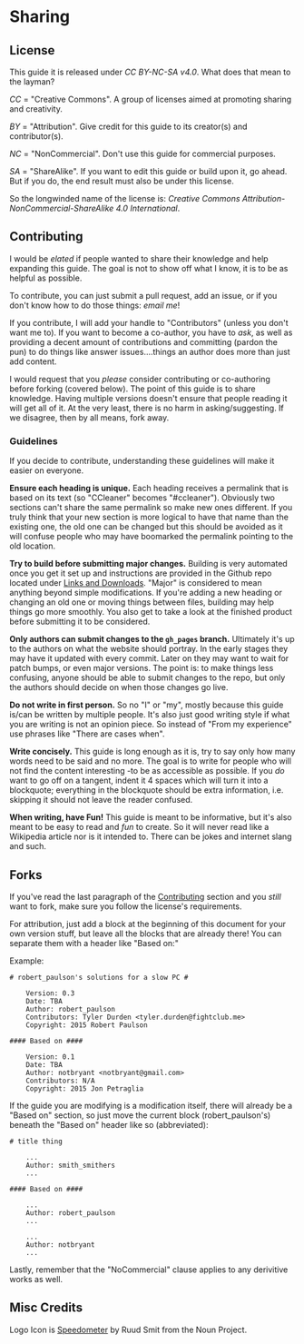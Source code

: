 # Sharing #

## License ##

This guide it is released under _CC BY-NC-SA v4.0_.
What does that mean to the layman?

_CC_ = "Creative Commons".
A group of licenses aimed at promoting sharing and creativity.

_BY_ = "Attribution".
Give credit for this guide to its creator(s) and contributor(s).

_NC_ = "NonCommercial".
Don't use this guide for commercial purposes.

_SA_ = "ShareAlike".
If you want to edit this guide or build upon it, go ahead. But if you do, the end result must also be under this license.

So the longwinded name of the license is:
_Creative Commons Attribution-NonCommercial-ShareAlike 4.0 International_.


## Contributing ##

I would be _elated_ if people wanted to share their knowledge and help expanding this guide. The goal is not to show off what I know, it is to be as helpful as possible.

To contribute, you can just submit a pull request, add an issue, or if you don't know how to do those things: _email me_!

If you contribute, I will add your handle to "Contributors" (unless you don't want me to). If you want to become a co-author, you have to _ask_, as well as providing a decent amount of contributions and committing (pardon the pun) to do things like answer issues....things an author does more than just add content.

I would request that you _please_ consider contributing or co-authoring before forking (covered below). The point of this guide is to share knowledge. Having multiple versions doesn't ensure that people reading it will get all of it. At the very least, there is no harm in asking/suggesting. If we disagree, then by all means, fork away.


### Guidelines ###

If you decide to contribute, understanding these guidelines will make it easier on everyone.

__Ensure each heading is unique.__
Each heading receives a permalink that is based on its text (so "CCleaner" becomes "#ccleaner"). Obviously two sections can't share the same permalink so make new ones different. If you truly think that your new section is more logical to have that name than the existing one, the old one can be changed but this should be avoided as it will confuse people who may have boomarked the permalink pointing to the old location.

__Try to build before submitting major changes.__
Building is very automated once you get it set up and instructions are provided in the Github repo located under [Links and Downloads](#links-and-downloads). "Major" is considered to mean anything beyond simple modifications. If you're adding a new heading or changing an old one or moving things between files, building may help things go more smoothly. You also get to take a look at the finished product before submitting it to be considered.

__Only authors can submit changes to the `gh_pages` branch.__
Ultimately it's up to the authors on what the website should portray. In the early stages they may have it updated with every commit. Later on they may want to wait for patch bumps, or even major versions. The point is: to make things less confusing, anyone should be able to submit changes to the repo, but only the authors should decide on when those changes go live.

__Do not write in first person.__
So no "I" or "my", mostly because this guide is/can be written by multiple people. It's also just good writing style if what you are writing is not an opinion piece. So instead of "From my experience" use phrases like "There are cases when".

__Write concisely.__
This guide is long enough as it is, try to say only how many words need to be said and no more. The goal is to write for people who will not find the content interesting -to be as accessible as possible. If you _do_ want to go off on a tangent, indent it 4 spaces which will turn it into a blockquote; everything in the blockquote should be extra information, i.e. skipping it should not leave the reader confused.

__When writing, have Fun!__
This guide is meant to be informative, but it's also meant to be easy to read and _fun_ to create. So it will never read like a Wikipedia article nor is it intended to. There can be jokes and internet slang and such.


## Forks ##

If you've read the last paragraph of the [Contributing](#contributing) section and you _still_ want to fork, make sure you follow the license's requirements.

For attribution, just add a block at the beginning of this document for your own version stuff, but leave all the blocks that are already there! You can separate them with a header like "Based on:"

Example:

    # robert_paulson's solutions for a slow PC #
    
        Version: 0.3
        Date: TBA
        Author: robert_paulson
        Contributors: Tyler Durden <tyler.durden@fightclub.me>
        Copyright: 2015 Robert Paulson
    
    #### Based on ####
    
        Version: 0.1
        Date: TBA
        Author: notbryant <notbryant@gmail.com>
        Contributors: N/A
        Copyright: 2015 Jon Petraglia

If the guide you are modifying is a modification itself, there will already be a "Based on" section, so just move the current block (robert_paulson's) beneath the "Based on" header like so (abbreviated):

    # title thing
    
        ...
        Author: smith_smithers
        ...
        
    #### Based on ####
    
        ...
        Author: robert_paulson
        ...
        
        ...
        Author: notbryant
        ...
        

Lastly, remember that the "NoCommercial" clause applies to any derivitive works as well.


## Misc Credits ##

Logo Icon is [Speedometer](https://thenounproject.com/term/speedometer/22554/) by Ruud Smit from the Noun Project.